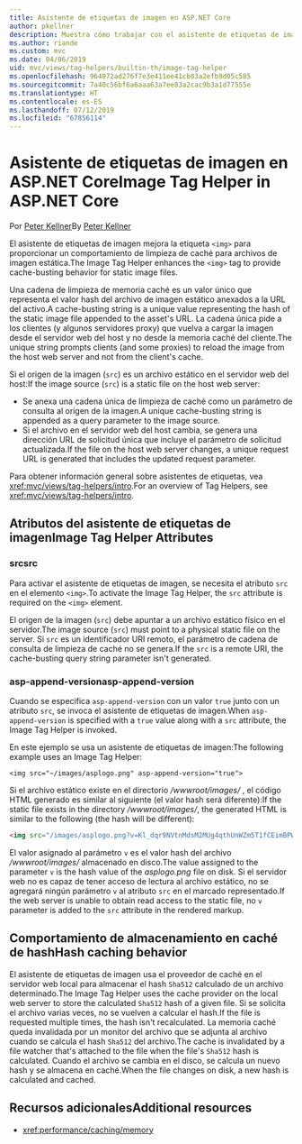 ```yaml
---
title: Asistente de etiquetas de imagen en ASP.NET Core
author: pkellner
description: Muestra cómo trabajar con el asistente de etiquetas de imagen.
ms.author: riande
ms.custom: mvc
ms.date: 04/06/2019
uid: mvc/views/tag-helpers/builtin-th/image-tag-helper
ms.openlocfilehash: 964072ad276f7e3e411ee41cb03a2efb9d05c585
ms.sourcegitcommit: 7a40c56bf6a6aaa63a7ee83a2cac9b3a1d77555e
ms.translationtype: HT
ms.contentlocale: es-ES
ms.lasthandoff: 07/12/2019
ms.locfileid: "67856114"
---
```

# <a name="image-tag-helper-in-aspnet-core"></a><span data-ttu-id="05048-103">Asistente de etiquetas de imagen en ASP.NET Core</span><span class="sxs-lookup"><span data-stu-id="05048-103">Image Tag Helper in ASP.NET Core</span></span>

<span data-ttu-id="05048-104">Por [Peter Kellner](https://peterkellner.net)</span><span class="sxs-lookup"><span data-stu-id="05048-104">By [Peter Kellner](https://peterkellner.net)</span></span>

<span data-ttu-id="05048-105">El asistente de etiquetas de imagen mejora la etiqueta `<img>` para proporcionar un comportamiento de limpieza de caché para archivos de imagen estática.</span><span class="sxs-lookup"><span data-stu-id="05048-105">The Image Tag Helper enhances the `<img>` tag to provide cache-busting behavior for static image files.</span></span>

<span data-ttu-id="05048-106">Una cadena de limpieza de memoria caché es un valor único que representa el valor hash del archivo de imagen estático anexados a la URL del activo.</span><span class="sxs-lookup"><span data-stu-id="05048-106">A cache-busting string is a unique value representing the hash of the static image file appended to the asset's URL.</span></span> <span data-ttu-id="05048-107">La cadena única pide a los clientes (y algunos servidores proxy) que vuelva a cargar la imagen desde el servidor web del host y no desde la memoria caché del cliente.</span><span class="sxs-lookup"><span data-stu-id="05048-107">The unique string prompts clients (and some proxies) to reload the image from the host web server and not from the client's cache.</span></span>

<span data-ttu-id="05048-108">Si el origen de la imagen (`src`) es un archivo estático en el servidor web del host:</span><span class="sxs-lookup"><span data-stu-id="05048-108">If the image source (`src`) is a static file on the host web server:</span></span>

* <span data-ttu-id="05048-109">Se anexa una cadena única de limpieza de caché como un parámetro de consulta al origen de la imagen.</span><span class="sxs-lookup"><span data-stu-id="05048-109">A unique cache-busting string is appended as a query parameter to the image source.</span></span>
* <span data-ttu-id="05048-110">Si el archivo en el servidor web del host cambia, se genera una dirección URL de solicitud única que incluye el parámetro de solicitud actualizada.</span><span class="sxs-lookup"><span data-stu-id="05048-110">If the file on the host web server changes, a unique request URL is generated that includes the updated request parameter.</span></span>

<span data-ttu-id="05048-111">Para obtener información general sobre asistentes de etiquetas, vea <xref:mvc/views/tag-helpers/intro>.</span><span class="sxs-lookup"><span data-stu-id="05048-111">For an overview of Tag Helpers, see <xref:mvc/views/tag-helpers/intro>.</span></span>

## <a name="image-tag-helper-attributes"></a><span data-ttu-id="05048-112">Atributos del asistente de etiquetas de imagen</span><span class="sxs-lookup"><span data-stu-id="05048-112">Image Tag Helper Attributes</span></span>

### <a name="src"></a><span data-ttu-id="05048-113">src</span><span class="sxs-lookup"><span data-stu-id="05048-113">src</span></span>

<span data-ttu-id="05048-114">Para activar el asistente de etiquetas de imagen, se necesita el atributo `src` en el elemento `<img>`.</span><span class="sxs-lookup"><span data-stu-id="05048-114">To activate the Image Tag Helper, the `src` attribute is required on the `<img>` element.</span></span>

<span data-ttu-id="05048-115">El origen de la imagen (`src`) debe apuntar a un archivo estático físico en el servidor.</span><span class="sxs-lookup"><span data-stu-id="05048-115">The image source (`src`) must point to a physical static file on the server.</span></span> <span data-ttu-id="05048-116">Si `src` es un identificador URI remoto, el parámetro de cadena de consulta de limpieza de caché no se genera.</span><span class="sxs-lookup"><span data-stu-id="05048-116">If the `src` is a remote URI, the cache-busting query string parameter isn't generated.</span></span>

### <a name="asp-append-version"></a><span data-ttu-id="05048-117">asp-append-version</span><span class="sxs-lookup"><span data-stu-id="05048-117">asp-append-version</span></span>

<span data-ttu-id="05048-118">Cuando se especifica `asp-append-version` con un valor `true` junto con un atributo `src`, se invoca el asistente de etiquetas de imagen.</span><span class="sxs-lookup"><span data-stu-id="05048-118">When `asp-append-version` is specified with a `true` value along with a `src` attribute, the Image Tag Helper is invoked.</span></span>

<span data-ttu-id="05048-119">En este ejemplo se usa un asistente de etiquetas de imagen:</span><span class="sxs-lookup"><span data-stu-id="05048-119">The following example uses an Image Tag Helper:</span></span>

```cshtml
<img src="~/images/asplogo.png" asp-append-version="true">
```

<span data-ttu-id="05048-120">Si el archivo estático existe en el directorio */wwwroot/images/* , el código HTML generado es similar al siguiente (el valor hash será diferente):</span><span class="sxs-lookup"><span data-stu-id="05048-120">If the static file exists in the directory */wwwroot/images/*, the generated HTML is similar to the following (the hash will be different):</span></span>

```html
<img src="/images/asplogo.png?v=Kl_dqr9NVtnMdsM2MUg4qthUnWZm5T1fCEimBPWDNgM">
```

<span data-ttu-id="05048-121">El valor asignado al parámetro `v` es el valor hash del archivo */wwwroot/images/* almacenado en disco.</span><span class="sxs-lookup"><span data-stu-id="05048-121">The value assigned to the parameter `v` is the hash value of the *asplogo.png* file on disk.</span></span> <span data-ttu-id="05048-122">Si el servidor web no es capaz de tener acceso de lectura al archivo estático, no se agregará ningún parámetro `v` al atributo `src` en el marcado representado.</span><span class="sxs-lookup"><span data-stu-id="05048-122">If the web server is unable to obtain read access to the static file, no `v` parameter is added to the `src` attribute in the rendered markup.</span></span>

## <a name="hash-caching-behavior"></a><span data-ttu-id="05048-123">Comportamiento de almacenamiento en caché de hash</span><span class="sxs-lookup"><span data-stu-id="05048-123">Hash caching behavior</span></span>

<span data-ttu-id="05048-124">El asistente de etiquetas de imagen usa el proveedor de caché en el servidor web local para almacenar el hash `Sha512` calculado de un archivo determinado.</span><span class="sxs-lookup"><span data-stu-id="05048-124">The Image Tag Helper uses the cache provider on the local web server to store the calculated `Sha512` hash of a given file.</span></span> <span data-ttu-id="05048-125">Si se solicita el archivo varias veces, no se vuelven a calcular el hash.</span><span class="sxs-lookup"><span data-stu-id="05048-125">If the file is requested multiple times, the hash isn't recalculated.</span></span> <span data-ttu-id="05048-126">La memoria caché queda invalidada por un monitor del archivo que se adjunta al archivo cuando se calcula el hash `Sha512` del archivo.</span><span class="sxs-lookup"><span data-stu-id="05048-126">The cache is invalidated by a file watcher that's attached to the file when the file's `Sha512` hash is calculated.</span></span> <span data-ttu-id="05048-127">Cuando el archivo se cambia en el disco, se calcula un nuevo hash y se almacena en caché.</span><span class="sxs-lookup"><span data-stu-id="05048-127">When the file changes on disk, a new hash is calculated and cached.</span></span>

## <a name="additional-resources"></a><span data-ttu-id="05048-128">Recursos adicionales</span><span class="sxs-lookup"><span data-stu-id="05048-128">Additional resources</span></span>

* <xref:performance/caching/memory>
